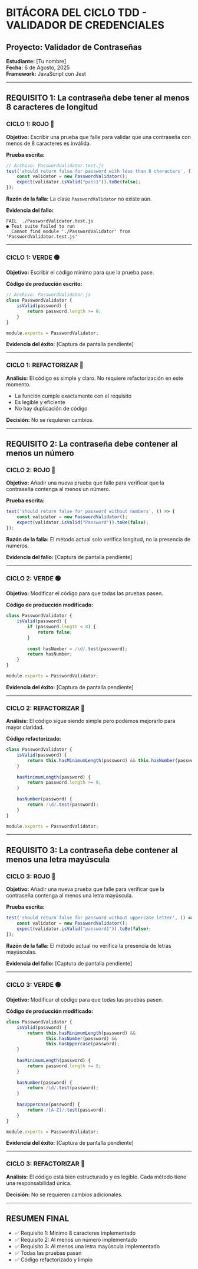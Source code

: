 # BITÁCORA DEL CICLO TDD - VALIDADOR DE CREDENCIALES

## Proyecto: Validador de Contraseñas
**Estudiante:** [Tu nombre]  
**Fecha:** 6 de Agosto, 2025  
**Framework:** JavaScript con Jest  

---

## REQUISITO 1: La contraseña debe tener al menos 8 caracteres de longitud

### CICLO 1: ROJO 🔴
**Objetivo:** Escribir una prueba que falle para validar que una contraseña con menos de 8 caracteres es inválida.

**Prueba escrita:**
```javascript
// Archivo: PasswordValidator.test.js
test('should return false for password with less than 8 characters', () => {
    const validator = new PasswordValidator();
    expect(validator.isValid("pass1")).toBe(false);
});
```

**Razón de la falla:** La clase `PasswordValidator` no existe aún.

**Evidencia del fallo:** 
```
FAIL  ./PasswordValidator.test.js
● Test suite failed to run
  Cannot find module './PasswordValidator' from 'PasswordValidator.test.js'
```

---

### CICLO 1: VERDE 🟢
**Objetivo:** Escribir el código mínimo para que la prueba pase.

**Código de producción escrito:**
```javascript
// Archivo: PasswordValidator.js
class PasswordValidator {
    isValid(password) {
        return password.length >= 8;
    }
}

module.exports = PasswordValidator;
```

**Evidencia del éxito:** [Captura de pantalla pendiente]

---

### CICLO 1: REFACTORIZAR 🔄
**Análisis:** El código es simple y claro. No requiere refactorización en este momento.
- La función cumple exactamente con el requisito
- Es legible y eficiente
- No hay duplicación de código

**Decisión:** No se requieren cambios.

---

## REQUISITO 2: La contraseña debe contener al menos un número

### CICLO 2: ROJO 🔴
**Objetivo:** Añadir una nueva prueba que falle para verificar que la contraseña contenga al menos un número.

**Prueba escrita:**
```javascript
test('should return false for password without numbers', () => {
    const validator = new PasswordValidator();
    expect(validator.isValid("Password")).toBe(false);
});
```

**Razón de la falla:** El método actual solo verifica longitud, no la presencia de números.

**Evidencia del fallo:** [Captura de pantalla pendiente]

---

### CICLO 2: VERDE 🟢
**Objetivo:** Modificar el código para que todas las pruebas pasen.

**Código de producción modificado:**
```javascript
class PasswordValidator {
    isValid(password) {
        if (password.length < 8) {
            return false;
        }
        
        const hasNumber = /\d/.test(password);
        return hasNumber;
    }
}

module.exports = PasswordValidator;
```

**Evidencia del éxito:** [Captura de pantalla pendiente]

---

### CICLO 2: REFACTORIZAR 🔄
**Análisis:** El código sigue siendo simple pero podemos mejorarlo para mayor claridad.

**Código refactorizado:**
```javascript
class PasswordValidator {
    isValid(password) {
        return this.hasMinimumLength(password) && this.hasNumber(password);
    }
    
    hasMinimumLength(password) {
        return password.length >= 8;
    }
    
    hasNumber(password) {
        return /\d/.test(password);
    }
}

module.exports = PasswordValidator;
```

---

## REQUISITO 3: La contraseña debe contener al menos una letra mayúscula

### CICLO 3: ROJO 🔴
**Objetivo:** Añadir una nueva prueba que falle para verificar que la contraseña contenga al menos una letra mayúscula.

**Prueba escrita:**
```javascript
test('should return false for password without uppercase letter', () => {
    const validator = new PasswordValidator();
    expect(validator.isValid("password1")).toBe(false);
});
```

**Razón de la falla:** El método actual no verifica la presencia de letras mayúsculas.

**Evidencia del fallo:** [Captura de pantalla pendiente]

---

### CICLO 3: VERDE 🟢
**Objetivo:** Modificar el código para que todas las pruebas pasen.

**Código de producción modificado:**
```javascript
class PasswordValidator {
    isValid(password) {
        return this.hasMinimumLength(password) && 
               this.hasNumber(password) && 
               this.hasUppercase(password);
    }
    
    hasMinimumLength(password) {
        return password.length >= 8;
    }
    
    hasNumber(password) {
        return /\d/.test(password);
    }
    
    hasUppercase(password) {
        return /[A-Z]/.test(password);
    }
}

module.exports = PasswordValidator;
```

**Evidencia del éxito:** [Captura de pantalla pendiente]

---

### CICLO 3: REFACTORIZAR 🔄
**Análisis:** El código está bien estructurado y es legible. Cada método tiene una responsabilidad única.

**Decisión:** No se requieren cambios adicionales.

---

## RESUMEN FINAL
- ✅ Requisito 1: Mínimo 8 caracteres implementado
- ✅ Requisito 2: Al menos un número implementado  
- ✅ Requisito 3: Al menos una letra mayúscula implementado
- ✅ Todas las pruebas pasan
- ✅ Código refactorizado y limpio
